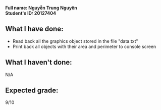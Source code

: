 **Full name: Nguyễn Trung Nguyên**\
**Student's ID: 20127404**

## What I have done:
* Read back all the graphics object stored in the file "data.txt"
* Print back all objects with their area and perimeter to console screen
## What I haven't done:
N/A
## Expected grade:
9/10
